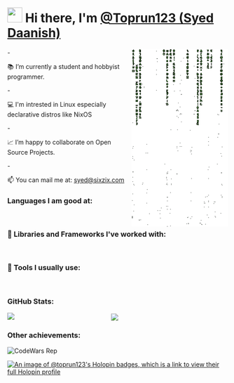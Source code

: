 # <img src="https://raw.githubusercontent.com/iampavangandhi/iampavangandhi/master/gifs/Hi.gif" height="34px" width="34px"> Hi there, I'm [@Toprun123 (Syed Daanish)](https://github.com/Toprun123)

<img align = "right" margin="0" src="./cmatrix.gif">
- <p align="left">📚 I’m currently a student and hobbyist programmer.</p>
- <p align="left">💻 I'm intrested in Linux especially declarative distros like NixOS</p>
- <p align="left">📈 I’m happy to collaborate on Open Source Projects.</p>
- <p align="left">📫 You can mail me at: <a href="syed@sixzix.com">syed@sixzix.com</a></p>

### Languages I am good at:
<a href=""><img alt="" src="https://img.shields.io/badge/Python-3776AB?style=for-the-badge&logo=python&logoColor=white" /></a>
<a href=""><img alt="" src="https://img.shields.io/badge/Ruby-E10531?style=for-the-badge&logo=ruby&logoColor=white" /></a>
<a href=""><img alt="" src="https://img.shields.io/badge/Haskell-A020F0?style=for-the-badge&logo=haskell&logoColor=white" /></a>
<a href=""><img alt="" src="https://img.shields.io/badge/JavaScript-F7DF1E?style=for-the-badge&logo=javascript&logoColor=black" /></a>
<a href=""><img alt="" src="https://img.shields.io/badge/Bash-121011?style=for-the-badge&logo=gnu-bash&logoColor=white" /></a>
<a href=""><img alt="" src="https://img.shields.io/badge/C-00599C?style=for-the-badge&logo=c&logoColor=white" /></a>
<a href=""><img alt="" src="https://img.shields.io/badge/HTML5-E34F26?style=for-the-badge&logo=html5&logoColor=white" /></a>
<a href=""><img alt="" src="https://img.shields.io/badge/CSS3-1572B6?style=for-the-badge&logo=css3&logoColor=white" /></a>
<a href=""><img alt="" src="https://img.shields.io/badge/Nix-CF9FFF?style=for-the-badge&logo=nixos&logoColor=black" /></a>

### 🧰 Libraries and Frameworks I've worked with:
<a href=""><img alt="" src="https://img.shields.io/badge/Node.js-43853D?style=for-the-badge&logo=node.js&logoColor=white" /></a>
<a href=""><img alt="" src="https://img.shields.io/badge/Rails-cc0000?style=for-the-badge&logo=ruby-on-rails&logoColor=white" /></a>
<a href=""><img alt="" src="https://img.shields.io/badge/Django-000000?style=for-the-badge&logo=django&logoColor=white" /></a>

### 🔧 Tools I usually use:
<a href=""><img alt="" src="https://img.shields.io/badge/NixOS-CF9FFF?style=for-the-badge&logo=nixos&logoColor=black" /></a>
<a href=""><img alt="" src="https://img.shields.io/badge/Git-F05032?style=for-the-badge&logo=git&logoColor=white" /></a>
<a href=""><img alt="" src="https://img.shields.io/badge/GitHub-100000?style=for-the-badge&logo=github&logoColor=white" /></a>
<a href=""><img alt="" src="https://img.shields.io/badge/Neovim-43853D?style=for-the-badge&logo=neovim&logoColor=white" /></a>

### GitHub Stats:

<p><img align="left" width="47%" src="https://github-readme-stats.vercel.app/api/top-langs/?username=Toprun123&langs_count=6&layout=compact&theme=radical" /></p>
<p><img align="center" width="47%" src="https://github-readme-stats.vercel.app/api?username=Toprun123&include_all_commits=true&count_private=true&show_icons=true&line_height=20&theme=radical"/></p>

### Other achievements:

![CodeWars Rep](https://www.codewars.com/users/Chaotic_AUR/badges/large "Codewars Rep")

[![An image of @toprun123's Holopin badges, which is a link to view their full Holopin profile](https://holopin.me/toprun123)](https://holopin.io/@toprun123)


